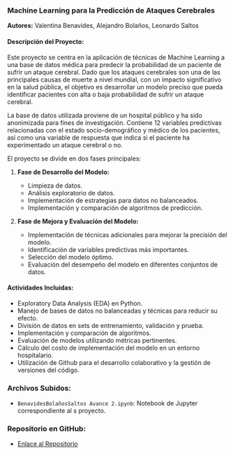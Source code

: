 ### Machine Learning para la Predicción de Ataques Cerebrales

**Autores:** Valentina Benavides, Alejandro Bolaños, Leonardo Saltos

#### Descripción del Proyecto:
Este proyecto se centra en la aplicación de técnicas de Machine Learning a una base de datos médica para predecir la probabilidad de un paciente de sufrir un ataque cerebral. Dado que los ataques cerebrales son una de las principales causas de muerte a nivel mundial, con un impacto significativo en la salud pública, el objetivo es desarrollar un modelo preciso que pueda identificar pacientes con alta o baja probabilidad de sufrir un ataque cerebral.

La base de datos utilizada proviene de un hospital público y ha sido anonimizada para fines de investigación. Contiene 12 variables predictivas relacionadas con el estado socio-demográfico y médico de los pacientes, así como una variable de respuesta que indica si el paciente ha experimentado un ataque cerebral o no.

El proyecto se divide en dos fases principales:
1. **Fase de Desarrollo del Modelo:**
   - Limpieza de datos.
   - Análisis exploratorio de datos.
   - Implementación de estrategias para datos no balanceados.
   - Implementación y comparación de algoritmos de predicción.

2. **Fase de Mejora y Evaluación del Modelo:**
   - Implementación de técnicas adicionales para mejorar la precisión del modelo.
   - Identificación de variables predictivas más importantes.
   - Selección del modelo óptimo.
   - Evaluación del desempeño del modelo en diferentes conjuntos de datos.

#### Actividades Incluidas:
- Exploratory Data Analysis (EDA) en Python.
- Manejo de bases de datos no balanceadas y técnicas para reducir su efecto.
- División de datos en sets de entrenamiento, validación y prueba.
- Implementación y comparación de algoritmos.
- Evaluación de modelos utilizando métricas pertinentes.
- Cálculo del costo de implementación del modelo en un entorno hospitalario.
- Utilización de Github para el desarrollo colaborativo y la gestión de versiones del código.

### Archivos Subidos:
- `BenavidesBolañosSaltos Avance 2.ipynb`: Notebook de Jupyter correspondiente al s proyecto.

### Repositorio en GitHub:
- [Enlace al Repositorio](https://github.com/lawalejo/Anal-tica)
